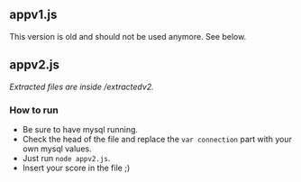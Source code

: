 ## appv1.js
This version is old and should not be used anymore. See below.

## appv2.js
*Extracted files are inside /extractedv2.*
### How to run
- Be sure to have mysql running.
- Check the head of the file and replace the `var connection` part with your own mysql values.
- Just run `node appv2.js`.
- Insert your score in the file ;)